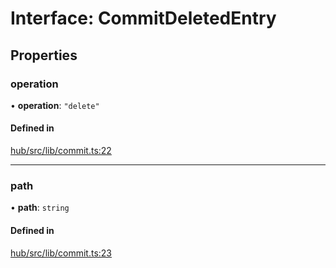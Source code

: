 # Interface: CommitDeletedEntry

## Properties

### operation

• **operation**: ``"delete"``

#### Defined in

[hub/src/lib/commit.ts:22](https://github.com/huggingface/huggingface.js/blob/main/packages/hub/src/lib/commit.ts#L22)

___

### path

• **path**: `string`

#### Defined in

[hub/src/lib/commit.ts:23](https://github.com/huggingface/huggingface.js/blob/main/packages/hub/src/lib/commit.ts#L23)
